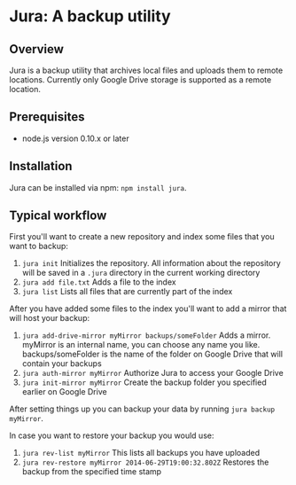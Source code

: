 
# Jura: A backup utility

## Overview

Jura is a backup utility that archives local files and uploads them to
remote locations. Currently only Google Drive storage is supported as a remote location.

## Prerequisites

- node.js version 0.10.x or later

## Installation

Jura can be installed via npm: `npm install jura`.

## Typical workflow

First you'll want to create a new repository and index some files
that you want to backup:
1. `jura init` Initializes the repository. All information about the repository
will be saved in a `.jura` directory in the current working directory
2. `jura add file.txt` Adds a file to the index
3. `jura list` Lists all files that are currently part of the index

After you have added some files to the index you'll want to add a
mirror that will host your backup:
1. `jura add-drive-mirror myMirror backups/someFolder` Adds a mirror.
myMirror is an internal name, you can choose any name you like.
backups/someFolder is the name of the folder on Google Drive that will contain your backups
2. `jura auth-mirror myMirror` Authorize Jura to access your Google Drive
3. `jura init-mirror myMirror` Create the backup folder you specified earlier on Google Drive

After setting things up you can backup your data by running `jura backup myMirror`.

In case you want to restore your backup you would use:
1. `jura rev-list myMirror` This lists all backups you have uploaded
2. `jura rev-restore myMirror 2014-06-29T19:00:32.802Z` Restores the backup from the specified time stamp

